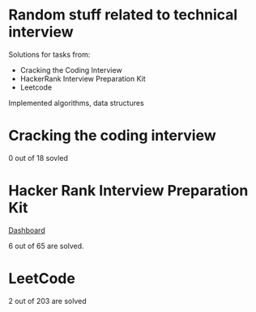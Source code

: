 # Random stuff related to technical interview

Solutions for tasks from:

- Cracking the Coding Interview
- HackerRank Interview Preparation Kit
- Leetcode

Implemented algorithms, data structures

# Cracking the coding interview

0 out of 18 sovled

# Hacker Rank Interview Preparation Kit

[Dashboard]()

6 out of 65 are solved.

# LeetCode 


2 out of 203 are solved
